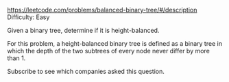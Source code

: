 https://leetcode.com/problems/balanced-binary-tree/#/description
Difficulty: Easy

Given a binary tree, determine if it is height-balanced.

For this problem, a height-balanced binary tree is defined as a binary tree in which the depth of the two subtrees of every node never differ by more than 1.

Subscribe to see which companies asked this question.